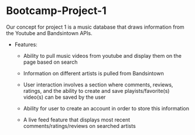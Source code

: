# Bootcamp-Project-1
Our concept for project 1 is a music database that draws information from the Youtube and Bandsintown APIs.

- Features:
    * Ability to pull music videos from youtube and display them on the page based on search

    * Information on different artists is pulled from Bandsintown

    * User interaction involves a section where comments, reviews, ratings, and the ability to create and save playists/favorite(s) video(s) can be saved by the user

    * Ability for user to create an account in order to store this information
    
    * A live feed feature that displays most recent comments/ratings/reviews on searched artists 

